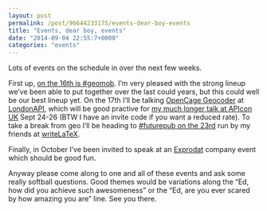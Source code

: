 ```yaml
---
layout: post
permalink: /post/96644233175/events-dear-boy-events
title: "Events, dear boy, events"
date: "2014-09-04 22:55:7+0000"
categories: "events"
---
```

Lots of events on the schedule in over the next few weeks.


First up, <a href="http://geomobldn.org/post/92562019930/september-16th-geomob-details">on the 16th is #geomob</a>. I&rsquo;m very pleased with the strong lineup we&rsquo;ve been able to put together over the last could years, but this could well be our best lineup yet. On the 17th I&rsquo;ll be talking <a href="http://geocoder.opencagedata.com/">OpenCage Geocoder</a> at <a href="http://www.meetup.com/London-API-Group/events/200768922/">LondonAPI</a>, which will be good practive for <a href="http://www.apiconuk.com/apiconukspeakerdetail?id=freyfogle">my much longer talk at APIcon UK</a> Sept 24-26 (BTW I have an invite code if you want a reduced rate). To take a break from geo I&rsquo;ll be heading to <a href="https://www.writelatex.com/blog/173-full-speaker-line-up-and-venue-for-number-futurepub-london-on-sept-23rd">#futurepub on the 23rd</a> run by my friends at <a href="https://www.writelatex.com/">writeLaTeX</a>.


Finally, in October I&rsquo;ve been invited to speak at an <a href="http://www.exprodat.com">Exprodat</a> company event which should be good fun.


Anyway please come along to one and all of these events and ask some really softball questions. Good themes would be variations along the &ldquo;Ed, how did you achieve such awesomeness&rdquo; or the &ldquo;Ed, are you ever scared by how amazing you are&rdquo; line. See you there.




















